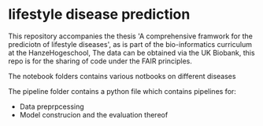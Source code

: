 # lifestyle disease prediction
This repository accompanies the thesis 'A comprehensive framwork for the prediciotn of lifestyle diseases',
as is part of the bio-informatics curriculum at the HanzeHogeschool,
The data can be obtained via the UK Biobank, this repo is for the sharing of code under the FAIR principles.

The notebook folders contains various notbooks on different diseases

The pipeline folder contains a python file which contains pipelines for:
* Data preprpcessing
* Model construcion and the evaluation thereof
